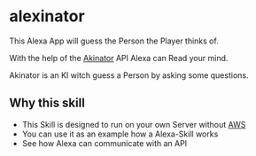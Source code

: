 # alexinator

This Alexa App will guess the Person the Player thinks of.

With the help of the [Akinator](http://de.akinator.com) API Alexa can Read your mind.

Akinator is an KI witch guess a Person by asking some questions.


## Why this skill

- This Skill is designed to run on your own Server without [AWS](https://aws.amazon.com)
- You can use it as an example how a Alexa-Skill works
- See how Alexa can communicate with an API 
